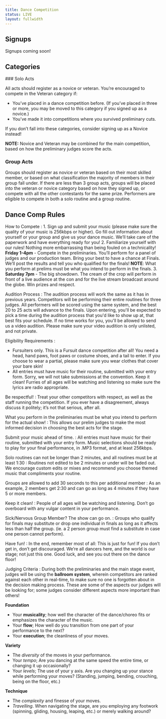 ```yaml
---
title: Dance Competition
status: LIVE
layout: fullwidth
---
```


<div class="one-full bg-one">
<div class="page-wrapper">

<!-- 
## Location &amp; Times

### Preliminaries

**Friday 1-4pm @ Panel Room 7**

### Finals

**Saturday 7pm @ Main Stage**
-->

## Signups

Signups coming soon!

</div>
</div>



<div class="one-full bg-two">
<div class="page-wrapper">

## Categories

<div class="one_half">
### Solo Acts

All acts should register as a novice or veteran. You’re encouraged to compete in the Veteran category if:

- You’ve placed in a dance competition before. (If you’ve placed in three or more, you may be moved to this category if you signed up as a novice.)
- You’ve made it into competitions where you survived preliminary cuts.

If you don’t fall into these categories, consider signing up as a Novice instead!

**NOTE:** Novice and Veteran may be combined for the main competition, based on how the preliminary judges score the acts.

</div>
<div class="one_half">

### Group Acts

Groups should register as novice or veteran based on their most skilled member, or based on what classification the majority of members in their group fall under. If there are less than 3 group acts, groups will be placed into the veteran or novice category based on how they signed up, or compete with all the other contestants for the same prize.
Performers are eligible to compete in both a solo routine and a group routine.

</div>

<div class="clear"></div>

</div>
</div>


<div class="one-full bg-four">
<div class="page-wrapper">

## Dance Comp Rules

<div class="accordion-list">

How to Compete
: 1. Sign up and submit your music (please make sure the quality of your music is 256kbps or higher).  Go fill out information about yourself or your group and give us your dance music.  We’ll take care of the paperwork and have everything ready for you!
  2. Familiarize yourself with our rules! Nothing more embarrassing than being fouled on a technicality!
      **Friday 1-4pm** - Compete in the preliminaries.  You’ll perform for a panel of judges and our production team. Bring your best to have a chance at Finals.  We’ll post the results and tell you who qualified for the finals!
      **NOTE**: What you perform at prelims must be what you intend to perform in the finals.
  3.  **Saturday 7pm** - The big showdown.  The cream of the crop will perform in front of a live audience at the con and for the live stream broadcast around the globe.  Win prizes and respect.


Audition Process
: The audition process will work the same as it has in previous years. Competitors will be performing their entire routines for three judges. All performers will be scored using the same system, and the best 20 to 25 acts will advance to the finals. Upon entering, you'll be expected to pick a time during the audition process that you'd like to show up at, that best fits your schedule. If no time works for you, you'll be allowed to send us a video audition. Please make sure your video audition is only unlisted, and not private.


Eligibility Requirements
: 
  - Fursuiters only.  This is a Fursuit dance competition after all!  You need a head, hand paws, foot paws or costume shoes, and a tail to enter.  If you choose to wear a partial, please make sure you wear clothes that cover your bare skin!
  - All entries must have music for their routine, submitted with your entry form.  Sorry, we will not take submissions at the convention.  Keep it clean!  Furries of all ages will be watching and listening so make sure the lyrics are radio appropriate.


Be respectful!
: Treat your other competitors with respect, as well as the staff running the competition. If you ever have a disagreement, always discuss it politely; it’s not that serious, after all.

What you perform in the preliminaries must be what you intend to perform for the actual show!
: This allows our prelim judges to make the most informed decision in choosing the best acts for the stage.

Submit your music ahead of time.
: All entries must have music for their routine, submitted with your entry form. Music selections should be ready to play for your final performance, in .MP3 format, and at least 256kbps.

Solo routines can not be longer than 2 minutes, and all routines must be at least 1:30
: Routines not edited to be 2 minutes or under will be faded out. We encourage custom edits or mixes and recommend you choose themed music that compliments your routine.

Groups are allowed to add 30 seconds to this per additional member
: As an example, 2 members get 2:30 and can go as long as 4 minutes if they have 5 or more members.

Keep it clean!
: People of all ages will be watching and listening. Don’t go overboard with any vulgar content in your performance.

Sick/Nervous Group Member? The show can go on.
: Groups who qualify for finals may substitute or drop one individual in finals as long as it affects less than half the group.  (ie. a 2 person group must find a substitute in case one person cannot perform).

Have fun!
: In the end, remember most of all: This is just for fun! If you don’t get in, don’t get discouraged. We’re all dancers here, and the world is our stage; not just this one. Good luck, and see you out there on the dance floor!

Judging Criteria
: During both the preliminaries and the main stage event, judges will be using the **ballroom system**, wherein competitors are ranked against each other in real-time, to make sure no one is forgotten about in the decision making process.
  These are some of the aspects our judges will be looking for; some judges consider different aspects more important than others!
  
  **Foundation**
  - Your **musicality**; how well the character of the dance/choreo fits or emphasizes the character of the music.
  - Your **flow**; How well do you transition from one part of your performance to the next?
  - Your **execution**; the cleanliness of your moves.
  
  **Variety**
  - The *diversity* of the moves in your performance.
  - Your *tempo*; Are you dancing at the same speed the entire time, or changing it up occasionally?
  - Your *levels*; The use of your y axis. Are you changing up your stance while performing your moves? (Standing, jumping, bending, crouching, being on the floor, etc.)
  
  **Technique**
  - The *complexity* and finesse of your moves.
  - *Travelling*. When navigating the stage, are you employing any footwork (spinning, gliding, housing, leaping, etc.) or merely walking around?

</div>


</div>
</div>